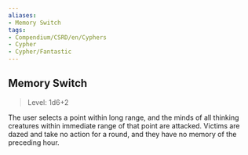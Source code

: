 ```yaml
---
aliases:
- Memory Switch
tags:
- Compendium/CSRD/en/Cyphers
- Cypher
- Cypher/Fantastic
---
```


  
## Memory Switch  
>Level: 1d6+2  
  
The user selects a point within long range, and the minds of all thinking creatures within immediate range of that point are attacked. Victims are dazed and take no action for a round, and they have no memory of the preceding hour.